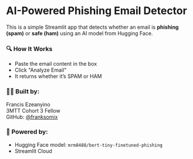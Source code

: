 # AI-Powered Phishing Email Detector

This is a simple Streamlit app that detects whether an email is **phishing (spam)** or **safe (ham)** using an AI model from Hugging Face.

### 🔍 How It Works
- Paste the email content in the box
- Click "Analyze Email"
- It returns whether it’s SPAM or HAM

### 👨‍💻 Built by:
Francis Ezeanyino  
3MTT Cohort 3 Fellow  
GitHub: [@franksomix](https://github.com/franksomix)

### 🤖 Powered by:
- Hugging Face model: `mrm8488/bert-tiny-finetuned-phishing`
- Streamlit Cloud
